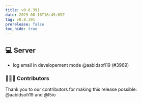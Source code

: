 ```yaml
---
title: v0.8.391
date: 2025-08-16T16:49:09Z
tag: v0.8.391
prerelease: false
toc_hide: true
---
```


## 💻 Server

- log email in developement mode @aabidsofi19 (#3969)

### 👨🏽‍💻 Contributors

Thank you to our contributors for making this release possible:
@aabidsofi19 and @l5io

